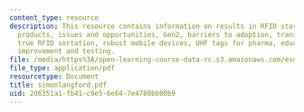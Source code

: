 ```yaml
---
content_type: resource
description: This resource contains information on results in RFID stores, tagged
  products, issues and opportunities, Gen2, barriers to adoption, transformational,
  true RFID sortation, robust mobile devices, UHF tags for pharma, education, quality
  improvement and testing.
file: /media/https%3A/open-learning-course-data-rc.s3.amazonaws.com/esd-290-special-topics-in-supply-chain-management-spring-2005/2d6351a1fb41c9e56e647e4780bb00b9_simonlangford.pdf
file_type: application/pdf
resourcetype: Document
title: simonlangford.pdf
uid: 2d6351a1-fb41-c9e5-6e64-7e4780bb00b9
---
```

